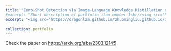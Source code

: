 ```yaml
---
title: "Zero-Shot Detection via Image-Language Knowledge Distillation on Weakly Supervised Regions"
#excerpt: "Short description of portfolio item number 1<br/><img src='https://dragonlzm.github.io/zhuomingliu.github.io/images/500x300.png'>"
excerpt: "<img src='https://dragonlzm.github.io/zhuomingliu.github.io/images/EZSD.png' style='max-width: 20%; height: auto;'> ArXiv Preprint 2023"

collection: portfolio
---
```


Check the paper on https://arxiv.org/abs/2303.12145
